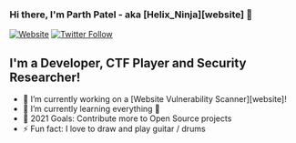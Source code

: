 ### Hi there, I'm Parth Patel - aka [Helix_Ninja][website] 👋

[![Website](https://img.shields.io/twitter/url?color=Website&label=Website&logo=Website&logoColor=Website&style=for-the-badge&url=https%3A%2F%2Fparthpatel2102.wixsite.com%2Fhelix)](https://parthpatel2102.wixsite.com/helix)
[![Twitter Follow](https://img.shields.io/twitter/url?color=Twitter&label=Helix_Ninja&logo=Twitter&logoColor=Twitter&style=for-the-badge&url=https%3A%2F%2Ftwitter.com%2FParthPatel2102)](https://twitter.com/ParthPatel2102)

## I'm a Developer, CTF Player and Security Researcher!

- 🔭 I’m currently working on a [Website Vulnerability Scanner][website]!
- 🌱 I’m currently learning everything 🤣
- 🥅 2021 Goals: Contribute more to Open Source projects
- ⚡ Fun fact: I love to draw and play guitar / drums


<!--[website]: https://codeSTACKr.com -->
[twitter]: https://twitter.com/ParthPatel2102
[instagram]: https://www.instagram.com/parth_2102/?hl=en
[linkedin]: https://www.linkedin.com/in/parth2102/
